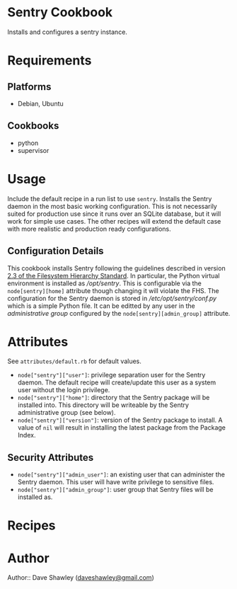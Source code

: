 # Sentry Cookbook

Installs and configures a sentry instance.

# Requirements

## Platforms
- Debian, Ubuntu

## Cookbooks
- python
- supervisor

# Usage
Include the default recipe in a run list to use `sentry`.  Installs the
Sentry daemon in the most basic working configuration.  This is not
necessarily suited for production use since it runs over an SQLite database,
but it will work for simple use cases.  The other recipes will extend the
default case with more realistic and production ready configurations.

## Configuration Details
This cookbook installs Sentry following the guidelines described in version
[2.3 of the Filesystem Hierarchy Standard][FHS].  In particular, the Python
virtual environment is installed as _/opt/sentry_.  This is configurable via
the `node[sentry][home]` attribute though changing it will violate the FHS.
The configuration for the Sentry daemon is stored in _/etc/opt/sentry/conf.py_
which is a simple Python file.  It can be editted by any user in the
_administrative group_ configured by the `node[sentry][admin_group]` attribute.


# Attributes
See `attributes/default.rb` for default values.

- `node["sentry"]["user"]`: privilege separation user for the Sentry daemon.
    The default recipe will create/update this user as a system user without
    the login privilege.
- `node["sentry"]["home"]`: directory that the Sentry package will be installed
    into.  This directory will be writeable by the Sentry administrative group
    (see below).
- `node["sentry"]["version"]`: version of the Sentry package to install.
    A value of `nil` will result in installing the latest package from the
    Package Index.

## Security Attributes
- `node["sentry"]["admin_user"]`: an existing user that can administer the
    Sentry daemon.  This user will have write privilege to sensitive files.
- `node["sentry"]["admin_group"]`: user group that Sentry files will be
    installed as.

# Recipes

# Author

Author:: Dave Shawley (<daveshawley@gmail.com>)

[FHS]: http://www.pathname.com/fhs/pub/fhs-2.3.html

